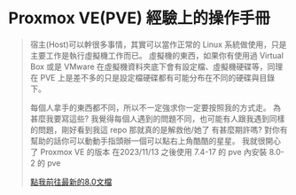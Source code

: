 # Proxmox VE(PVE) 經驗上的操作手冊

> 宿主(Host)可以幹很多事情，其實可以當作正常的 Linux 系統做使用，只是主要工作是執行虛擬機工作而已。
> 虛擬機的東西，如果你有使用過 Virtual Box 或是 VMware 在虛擬機資料夾底下會有設定檔、虛擬機硬碟等，同理在 PVE 上是差不多的只是設定檔硬碟都有可能分布在不同的硬碟與目錄下。
>
> 每個人拿手的東西都不同，所以不一定強求你一定要按照我的方式走。
> 為甚麼我要寫這些?
> 我覺得每個人遇到的問題不同，也可能有人跟我遇到同樣的問題，剛好看到我這 repo 那就真的是解救他/她了
> 有甚麼期許嗎?
> 對你有幫助的話你可以動動手指頭辦一個可以點右上角酷酷的星星。 我就很開心了
> Proxmox VE 的版本
> 在2023/11/13 之後使用 7.4-17 的 pve 內安裝 8.0-2 的 pve
>
> [點我前往最新的8.0文檔](./docs/8.0-2/0-安裝PVE.md)